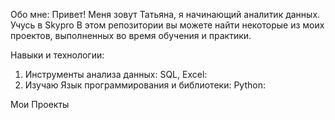 Обо мне:
Привет! Меня зовут Татьяна, я начинающий аналитик данных. Учусь в Skypro
В этом репозитории вы можете найти некоторые из моих проектов, выполненных во время обучения и практики.

Навыки и технологии:
1. Инструменты анализа данных: SQL, Excel:
2. Изучаю Язык программирования и библиотеки: Python:

Мои Проекты
